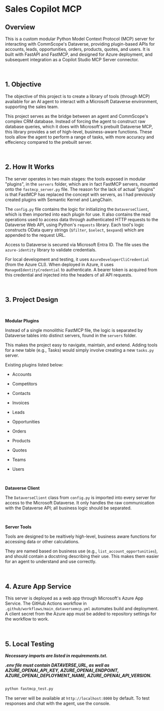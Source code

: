   

# Sales Copilot MCP

## Overview

This is a custom modular Python Model Context Protocol (MCP) server for interacting with CommScope's Dataverse, providing plugin-based APIs for accounts, leads, opportunities, orders, products, quotes, and users. It is built with FastAPI and FastMCP, and designed for Azure deployment, and subsequent integration as a Copilot Studio MCP Server connector.

 <br>

## 1. Objective

The objective of this project is to create a library of tools (through MCP) available for an AI agent to interact with a Microsoft Dataverse environment, supporting the sales team.

  

This project serves as the bridge between an agent and CommScope's complex CRM database. Instead of forcing the agent to construct raw database queries, which it does with Microsoft's prebuilt Dataverse MCP, this library provides a set of high-level, business-aware functions. These tools allow the agent to perform a range of tasks, with more accuracy and effeciency compared to the prebuilt server.

<br>

## 2. How It Works

The server operates in two main stages: the tools exposed in modular "plugins", in the `servers` folder, which are in fact FastMCP servers, mounted onto the `fastmcp_server.py` file. The reason for the lack of actual "plugins" is that FastMCP has replaced the concept with servers, as I had previously created plugins with Semantic Kernel and LangChain.

  

The `config.py` file contains the logic for initializing the `DataverseClient`, which is then imported into each plugin for use. It also contains the read operations used to access data through authenticated HTTP requests to the Dataverse Web API, using Python's `requests` library. Each tool's logic constructs OData query strings (`$filter`, `$select`, `$expand`) which are appended to the request URL.

  

Access to Dataverse is secured via Microsoft Entra ID. The file uses the `azure-identity` library to validate credentials.

  

For local development and testing, it uses `AzureDeveloperCliCredential` (from the Azure CLI). When deployed in Azure, it uses `ManagedIdentityCredential` to authenticate. A bearer token is acquired from this credential and injected into the headers of all API requests.

<br>  

## 3. Project Design  
<br>

**Modular Plugins**

  

Instead of a single monolithic FastMCP file, the logic is separated by Dataverse tables into distinct servers, found in the `servers` folder.

  

This makes the project easy to navigate, maintain, and extend. Adding tools for a new table (e.g., Tasks) would simply involve creating a new `tasks.py` server.

  

Existing plugins listed below:

- Accounts

- Competitors

- Contacts

- Invoices

- Leads

- Opportunities

- Orders

- Products

- Quotes

- Teams

- Users

<br>  

**Dataverse Client**

  

The `DataverseClient` class from `config.py` is imported into every server for access to the Microsoft Dataverse. It only handles the raw communication with the Dataverse API; all business logic should be separated.

<br>  

**Server Tools**

  

Tools are designed to be realtively high-level, business aware functions for accessing data or other calculations.

  

They are named based on business use (e.g., `list_account_opportunities`), and should contain a docstring describing their use. This makes them easier for an agent to understand and use correctly.

<br>

## 4. Azure App Service

  

This server is deployed as a web app through Microsoft's Azure App Service. The GitHub Actions workflow in `.github/workflows/main_dataversemcp.yml` automates build and deployment. A client secret from the Azure app must be added to repository settings for the workflow to work.

 <br>

## 5. Local Testing

  

_**Necessary imports are listed in requirements.txt.**_

_**.env file must contain DATAVERSE_URL, as well as AZURE_OPENAI_API_KEY, AZURE_OPENAI_ENDPOINT, AZURE_OPENAI_DEPLOYMENT_NAME, AZURE_OPENAI_API_VERSION.**_

  

```sh

python fastmcp_test.py

```

  

The server will be available at `http://localhost:8000` by default. To test responses and chat with the agent, use the console.